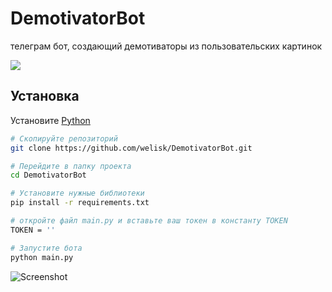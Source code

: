 # DemotivatorBot
телеграм бот, создающий демотиваторы из пользовательских картинок

[![](https://img.shields.io/badge/telegram-WELISK-red?style=for-the-badge&logo=telegram)](https://t.me/ktovmain)

## Установка


Установите [Python](https://python.org)
```bash
# Скопируйте репозиторий
git clone https://github.com/welisk/DemotivatorBot.git

# Перейдите в папку проекта
cd DemotivatorBot

# Установите нужные библиотеки
pip install -r requirements.txt

# откройте файл main.py и вставьте ваш токен в константу TOKEN
TOKEN = ''

# Запустите бота
python main.py
```
![Screenshot](https://github.com/welisk/telegram-bot-demotivator/blob/main/pic/paste/ok.jpg)
